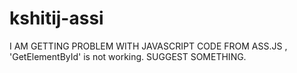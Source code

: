 # kshitij-assi

I AM GETTING PROBLEM WITH JAVASCRIPT CODE FROM ASS.JS , 'GetElementById' is not working.
SUGGEST SOMETHING.
